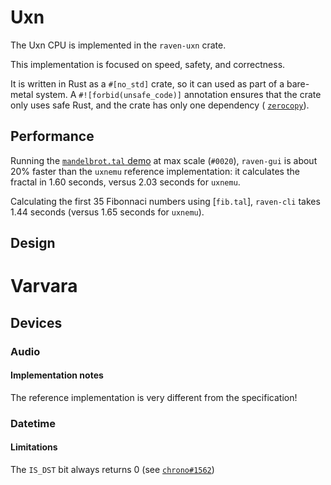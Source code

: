 # Uxn
The Uxn CPU is implemented in the `raven-uxn` crate.

This implementation is focused on speed, safety, and correctness.

It is written in Rust as a `#[no_std]` crate, so it can used as part of a
bare-metal system.  A `#![forbid(unsafe_code)]` annotation ensures that the
crate only uses safe Rust, and the crate has only one dependency (
[`zerocopy`](https://https://crates.io/crates/zerocopy)).

## Performance
Running the
[`mandelbrot.tal` demo](https://git.sr.ht/~rabbits/uxn/tree/main/item/projects/examples/demos/mandelbrot.tal)
at max scale (`#0020`), `raven-gui` is about 20% faster than the `uxnemu`
reference implementation: it calculates the fractal in 1.60 seconds, versus 2.03
seconds for `uxnemu`.

Calculating the first 35 Fibonnaci numbers using [`fib.tal`], `raven-cli` takes
1.44 seconds (versus 1.65 seconds for `uxnemu`).

## Design


# Varvara
## Devices
### Audio
#### Implementation notes
The reference implementation is very different from the specification!

### Datetime
#### Limitations
The `IS_DST` bit always returns 0
(see [`chrono#1562`](https://github.com/chronotope/chrono/issues/1562))
